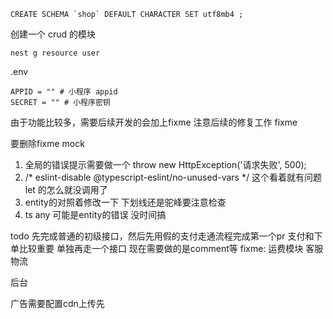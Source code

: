 ```
CREATE SCHEMA `shop` DEFAULT CHARACTER SET utf8mb4 ;
```

创建一个 crud 的模块
```
nest g resource user
```

.env
```
APPID = "" # 小程序 appid
SECRET = "" # 小程序密钥
```

由于功能比较多，需要后续开发的会加上fixme 注意后续的修复工作
fixme

要删除fixme mock

1. 全局的错误提示需要做一个 throw new HttpException('请求失败', 500);
2. /* eslint-disable @typescript-eslint/no-unused-vars */ 这个看着就有问题 let 的怎么就没调用了
3. entity的对照着修改一下 下划线还是驼峰要注意检查
4. ts any 可能是entity的错误 没时间搞

todo
先完成普通的初级接口，然后先用假的支付走通流程完成第一个pr
支付和下单比较重要 单独再走一个接口
现在需要做的是comment等
fixme: 运费模块
客服
物流



后台

广告需要配置cdn上传先